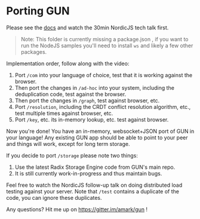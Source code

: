 # Porting GUN

Please see the [docs](http://gun.js.org/docs/Porting-GUN) and watch the 30min NordicJS tech talk first.

> Note: This folder is currently missing a package.json , if you want to run the NodeJS samples you'll need to install `ws` and likely a few other packages. 

Implementation order, follow along with the video:

1. Port `/com` into your language of choice, test that it is working against the browser.
2. Then port the changes in `/ad-hoc` into your system, including the deduplication code, test against the browser.
3. Then port the changes in `/graph`, test against browser, etc.
4. Port `/resolution`, including the CRDT conflict resolution algorithm, etc., test multiple times against browser, etc.
5. Port `/key`, etc. its in-memory lookup, etc. test against browser.

Now you're done! You have an in-memory, websocket+JSON port of GUN in your language! Any existing GUN app should be able to point to your peer and things will work, except for long term storage.

If you decide to port `/storage` please note two things:

1. Use the latest Radix Storage Engine code from GUN's main repo.
2. It is still currently work-in-progress and thus maintain bugs.

Feel free to watch the NordicJS follow-up talk on doing distributed load testing against your server. Note that `/test` contains a duplicate of the code, you can ignore these duplicates.

Any questions? Hit me up on https://gitter.im/amark/gun !
